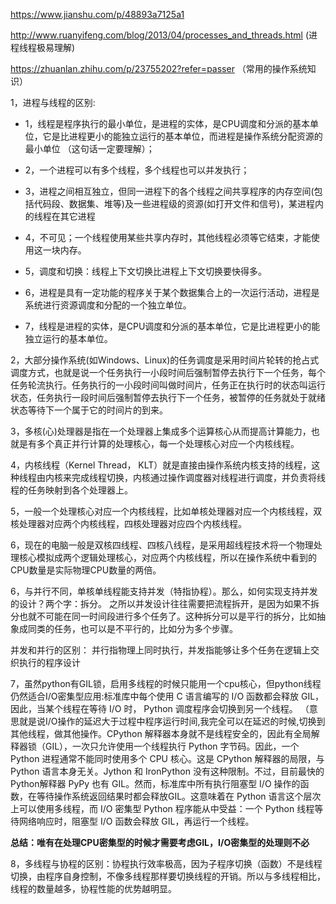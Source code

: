 https://www.jianshu.com/p/48893a7125a1

http://www.ruanyifeng.com/blog/2013/04/processes_and_threads.html (进程线程极易理解)

https://zhuanlan.zhihu.com/p/23755202?refer=passer （常用的操作系统知识）


1，进程与线程的区别:
* 1，线程是程序执行的最小单位，是进程的实体，是CPU调度和分派的基本单位，它是比进程更小的能独立运行的基本单位，而进程是操作系统分配资源的最小单位 （这句话一定要理解）；
* 2，一个进程可以有多个线程，多个线程也可以并发执行；

* 3，进程之间相互独立，但同一进程下的各个线程之间共享程序的内存空间(包括代码段、数据集、堆等)及一些进程级的资源(如打开文件和信号)，某进程内的线程在其它进程
* 4，不可见；一个线程使用某些共享内存时，其他线程必须等它结束，才能使用这一块内存。
* 5，调度和切换：线程上下文切换比进程上下文切换要快得多。
* 6，进程是具有一定功能的程序关于某个数据集合上的一次运行活动，进程是系统进行资源调度和分配的一个独立单位。
* 7，线程是进程的实体，是CPU调度和分派的基本单位，它是比进程更小的能独立运行的基本单位。

2，大部分操作系统(如Windows、Linux)的任务调度是采用时间片轮转的抢占式调度方式，也就是说一个任务执行一小段时间后强制暂停去执行下一个任务，每个任务轮流执行。任务执行的一小段时间叫做时间片，任务正在执行时的状态叫运行状态，任务执行一段时间后强制暂停去执行下一个任务，被暂停的任务就处于就绪状态等待下一个属于它的时间片的到来。

3，多核(心)处理器是指在一个处理器上集成多个运算核心从而提高计算能力，也就是有多个真正并行计算的处理核心，每一个处理核心对应一个内核线程。

4，内核线程（Kernel Thread， KLT）就是直接由操作系统内核支持的线程，这种线程由内核来完成线程切换，内核通过操作调度器对线程进行调度，并负责将线程的任务映射到各个处理器上。

5，一般一个处理核心对应一个内核线程，比如单核处理器对应一个内核线程，双核处理器对应两个内核线程，四核处理器对应四个内核线程。

6，现在的电脑一般是双核四线程、四核八线程，是采用超线程技术将一个物理处理核心模拟成两个逻辑处理核心，对应两个内核线程，所以在操作系统中看到的CPU数量是实际物理CPU数量的两倍。

6，与并行不同，单核单线程能支持并发（特指协程）。那么，如何实现支持并发的设计？两个字：拆分。
之所以并发设计往往需要把流程拆开，是因为如果不拆分也就不可能在同一时间段进行多个任务了。这种拆分可以是平行的拆分，比如抽象成同类的任务，也可以是不平行的，比如分为多个步骤。

并发和并行的区别：
并行指物理上同时执行，并发指能够让多个任务在逻辑上交织执行的程序设计

7，虽然python有GIL锁，启用多线程的时候只能用一个cpu核心，但python线程仍然适合I/O密集型应用:标准库中每个使用 C 语言编写的 I/O 函数都会释放 GIL，因此，当某个线程在等待 I/O 时， Python 调度程序会切换到另一个线程。 （意思就是说I/O操作的延迟大于过程中程序运行时间,我完全可以在延迟的时候,切换到其他线程，做其他操作。CPython 解释器本身就不是线程安全的，因此有全局解释器锁（GIL），一次只允许使用一个线程执行 Python 字节码。因此，一个 Python 进程通常不能同时使用多个 CPU 核心。这是 CPython 解释器的局限，与 Python 语言本身无关。Jython 和 IronPython 没有这种限制。不过，目前最快的 Python解释器 PyPy 也有 GIL。然而，标准库中所有执行阻塞型 I/O 操作的函数，在等待操作系统返回结果时都会释放GIL。这意味着在 Python 语言这个层次上可以使用多线程，而 I/O 密集型 Python 程序能从中受益：一个 Python 线程等待网络响应时，阻塞型 I/O 函数会释放 GIL，再运行一个线程。

**总结：唯有在处理CPU密集型的时候才需要考虑GIL，I/O密集型的处理则不必**

8，多线程与协程的区别：协程执行效率极高，因为子程序切换（函数）不是线程切换，由程序自身控制，不像多线程那样要切换线程的开销。所以与多线程相比，线程的数量越多，协程性能的优势越明显。
